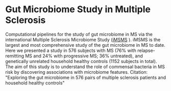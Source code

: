# Gut Microbiome Study in Multiple Sclerosis
Computational pipelines for the study of gut microbiome in MS via the international Multiple Sclerosis Microbiome Study ([iMSMS](imsm.org) ). iMSMS is the largest and most comprehensive study of the gut microbiome in MS to date. Here we presented a study in 576 subjects with MS (76% with relapse-remitting MS and 24% with progressive MS; 36% untreated), and genetically unrelated household healthy controls (1152 subjects in total). The aim of this study is to understand the role of commensal bacteria in MS risk by discovering associations with microbiome features.
Citation:  "Exploring the gut microbiome in 576 pairs of multiple sclerosis patients and household healthy controls" 
#
